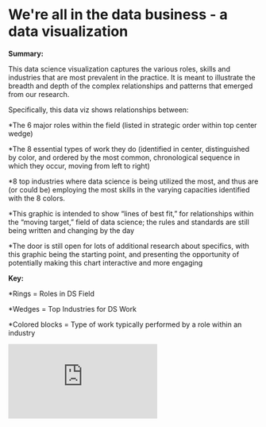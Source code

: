 **We're all in the data business - a data visualization**
=========================================================

**Summary:**

This data science visualization captures the various roles, skills and industries that are most prevalent in the practice. It is meant to illustrate the breadth and depth of the complex relationships and patterns that emerged from our research.

Specifically, this data viz shows relationships between:

*The 6 major roles within the field (listed in strategic order within top center wedge)

*The 8 essential types of work they do (identified in center, distinguished by color, and ordered by the most common, chronological sequence in which they occur, moving from left to right)

*8 top industries where data science is being utilized the most, and thus are (or could be) employing the most skills in the varying capacities identified with the 8 colors.

*This graphic is intended to show “lines of best fit,” for relationships within the “moving target,” field of data science; the rules and standards are still being written and changing by the day

*The door is still open for lots of additional research about specifics, with this graphic being the starting point, and presenting the opportunity of potentially making this chart interactive and more engaging

**Key:**

*Rings = Roles in DS Field 

*Wedges = Top Industries for DS Work

*Colored blocks = Type of work typically performed by a role within an industry

![my image](http://public.dhe.ibm.com/common/ssi/ecm/im/en/im912352usen/IM912352USEN.PDF)

